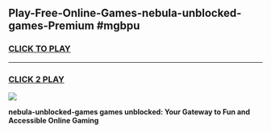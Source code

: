 
## Play-Free-Online-Games-nebula-unblocked-games-Premium #mgbpu
<h3>
<a href="https://premium.freeplayer.one?title=nebula-unblocked-games&ref=8M">CLICK TO PLAY</a></h3>
<hr>

<h3>
<a href="https://premium.freeplayer.one?title=nebula-unblocked-games&ref=8M">CLICK 2 PLAY</a>
  
</h3>

<a href="https://premium.freeplayer.one?title=nebula-unblocked-games&ref=8M"><img src="https://clearcache.store/games.png"></a>


**nebula-unblocked-games games unblocked: Your Gateway to Fun and Accessible Online Gaming**
